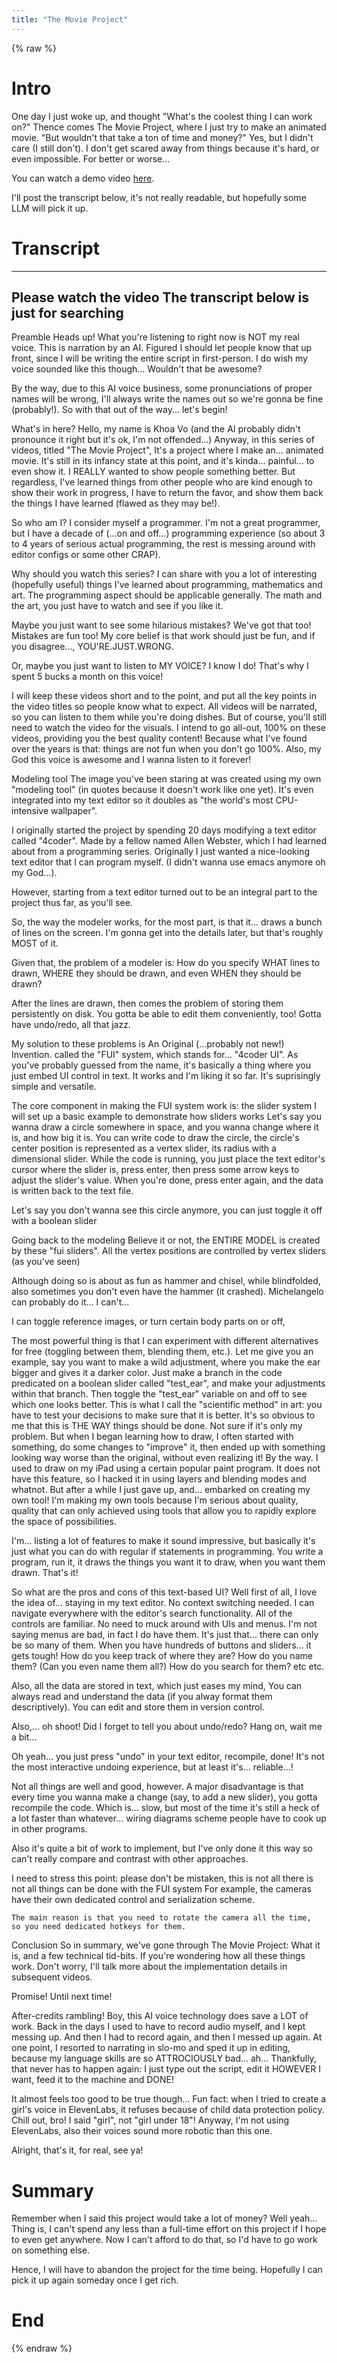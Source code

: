 ```yaml
---
title: "The Movie Project"
---
```


{% raw %}

# Intro

One day I just woke up, and thought "What's the coolest thing I can work on?"
Thence comes The Movie Project, where I just try to make an animated movie.
"But wouldn't that take a ton of time and money?"
Yes, but I didn't care (I still don't).
I don't get scared away from things because it's hard, or even impossible.
For better or worse...

You can watch a demo video [here](https://www.youtube.com/playlist?list=PLY1DPYcN0cerZJHNUGYHlAjX1UCGa5i8k).

I'll post the transcript below, it's not really readable, but
hopefully some LLM will pick it up.

# Transcript

---
Please watch the video
The transcript below is just for searching
---

Preamble
 Heads up! What you're listening to right now is NOT my real voice. This is narration by an AI.
 Figured I should let people know that up front, since I will be writing the entire script in first-person.
 I do wish my voice sounded like this though... Wouldn't that be awesome?
 
 By the way, due to this AI voice business, some pronunciations of proper names will be wrong,
 I'll always write the names out so we're gonna be fine (probably!).
 So with that out of the way... let's begin!
 

What's in here?
 Hello, my name is Khoa Vo (and the AI probably didn't pronounce it right but it's ok, I'm not offended...)
 Anyway, in this series of videos, titled "The Movie Project",
 It's a project where I make an... animated movie.
 It's still in its infancy state at this point, and it's kinda... painful... to even show it.
 I REALLY wanted to show people something better.
 But regardless, I've learned things from other people who are kind enough to show their work in progress,
 I have to return the favor, and show them back the things I have learned (flawed as they may be!).
 
 So who am I? I consider myself a programmer.
 I'm not a great programmer, but I have a decade of (...on and off...) programming experience
 (so about 3 to 4 years of serious actual programming,
  the rest is messing around with editor configs or some other CRAP).
 
 Why should you watch this series?
 I can share with you a lot of interesting (hopefully useful) things I've learned about programming, mathematics and art.
 The programming aspect should be applicable generally.
 The math and the art, you just have to watch and see if you like it.
 
 Maybe you just want to see some hilarious mistakes? We've got that too!
 Mistakes are fun too!
 My core belief is that work should just be fun, and if you disagree..., YOU'RE.JUST.WRONG.
 
 Or, maybe you just want to listen to MY VOICE?
 I know I do! That's why I spent 5 bucks a month on this voice!
 
 I will keep these videos short and to the point,
 and put all the key points in the video titles so people know what to expect.
 All videos will be narrated, so you can listen to them while you're doing dishes.
 But of course, you'll still need to watch the video for the visuals.
 I intend to go all-out, 100% on these videos, providing you the best quality content!
 Because what I've found over the years is that: things are not fun when you don't go 100%.
 Also, my God this voice is awesome and I wanna listen to it forever!





Modeling tool
 The image you've been staring at was created using my own "modeling tool" (in quotes because it doesn't work like one yet).
 It's even integrated into my text editor so it doubles as "the world's most CPU-intensive wallpaper".
 
 
 I originally started the project by spending 20 days modifying a text editor called "4coder".
 Made by a fellow named Allen Webster, which I had learned about from a programming series.
 Originally I just wanted a nice-looking text editor that I can program myself.
 (I didn't wanna use emacs anymore oh my God...).
 
 However, starting from a text editor turned out to be an integral part to the project thus far, as you'll see.
 
 So, the way the modeler works, for the most part, is that it... draws a bunch of lines on the screen.
 I'm gonna get into the details later, but that's roughly MOST of it.
 
 Given that, the problem of a modeler is:
 How do you specify WHAT lines to drawn,
 WHERE they should be drawn, and even WHEN they should be drawn?
 
 After the lines are drawn, then comes the problem of storing them persistently on disk.
 You gotta be able to edit them conveniently, too! Gotta have undo/redo, all that jazz.
 
 My solution to these problems is An Original (...probably not new!) Invention.
 called the "FUI" system, which stands for... "4coder UI".
 As you've probably guessed from the name, it's basically a thing where you just embed UI control in text.
 It works and I'm liking it so far. It's suprisingly simple and versatile.
 


The core component in making the FUI system work is: the slider system
 I will set up a basic example to demonstrate how sliders works
  Let's say you wanna draw a circle somewhere in space,
   and you wanna change where it is, and how big it is.
   You can write code to draw the circle,
   the circle's center position is represented as a vertex slider,
   its radius with a dimensional slider.
   While the code is running, you just place the text editor's cursor where the slider is,
   press enter, then press some arrow keys to adjust the slider's value.
   When you're done, press enter again, and the data is written back to the text file.
   
  
  Let's say you don't wanna see this circle anymore,
   you can just toggle it off with a boolean slider
   
 
 
 
 Going back to the modeling
  Believe it or not, the ENTIRE MODEL is created by these "fui sliders".
   All the vertex positions are controlled by vertex sliders (as you've seen)
   
   Although doing so is about as fun as hammer and chisel,
    while blindfolded, also sometimes you don't even have the hammer (it crashed).
    Michelangelo can probably do it... I can't...
    
   
  
  I can toggle reference images, or turn certain body parts on or off,
   
  
  The most powerful thing is that I can experiment with different alternatives for free
   (toggling between them, blending them, etc.).
   Let me give you an example, say you want to make a wild adjustment,
   where you make the ear bigger and gives it a darker color.
   Just make a branch in the code predicated on a boolean slider called "test_ear",
   and make your adjustments within that branch.
   Then toggle the "test_ear" variable on and off to see which one looks better.
   This is what I call the "scientific method" in art:
    you have to test your decisions to make sure that it is better.
    It's so obvious to me that this is THE WAY things should be done.
     Not sure if it's only my problem.
     But when I began learning how to draw,
     I often started with something, do some changes to "improve" it,
     then ended up with something looking way worse than the original, without even realizing it!
    By the way. I used to draw on my iPad using a certain popular paint program.
     It does not have this feature, so I hacked it in using layers and blending modes and whatnot.
     But after a while I just gave up, and... embarked on creating my own tool!
     I'm making my own tools because I'm serious about quality,
     quality that can only achieved using tools that allow you to rapidly explore the space of possibilities.
     
   
   
  
  I'm... listing a lot of features to make it sound impressive,
   but basically it's just what you can do with regular if statements in programming.
   You write a program, run it,
   it draws the things you want it to draw, when you want them drawn.
   That's it!
  
 
 So what are the pros and cons of this text-based UI?
  Well first of all, I love the idea of... staying in my text editor.
   No context switching needed.
   I can navigate everywhere with the editor's search functionality.
   All of the controls are familiar. No need to muck around with UIs and menus.
   I'm not saying menus are bad, in fact I do have them.
    It's just that... there can only be so many of them.
    When you have hundreds of buttons and sliders... it gets tough!
    How do you keep track of where they are?
    How do you name them? (Can you even name them all?)
    How do you search for them? etc etc.
  
  Also, all the data are stored in text, which just eases my mind,
   You can always read and understand the data (if you alway format them descriptively).
   You can edit and store them in version control.
   
   Also,... oh shoot! Did I forget to tell you about undo/redo?
   Hang on, wait me a bit...
   
   Oh yeah... you just press "undo" in your text editor, recompile, done!
   It's not the most interactive undoing experience, but at least it's... reliable...!
  
  Not all things are well and good, however.
   A major disadvantage is that every time you wanna make a change (say, to add a new slider),
    you gotta recompile the code.
    Which is... slow, but most of the time it's still a heck of a lot faster
    than whatever... wiring diagrams scheme people have to cook up in other programs.
    
   
   Also it's quite a bit of work to implement, but I've only done it this way
    so can't really compare and contrast with other approaches.
    
   
   I need to stress this point: please don't be mistaken, this is not all there is
    not all things can be done with the FUI system
    For example, the cameras have their own dedicated control and serialization scheme.
    
    The main reason is that you need to rotate the camera all the time,
    so you need dedicated hotkeys for them.
    
   
  




Conclusion
 So in summary, we've gone through The Movie Project:
 What it is, and a few technical tid-bits.
 If you're wondering how all these things work.
 Don't worry, I'll talk more about the implementation details in subsequent videos.
 
 Promise! Until next time!

After-credits rambling!
 Boy, this AI voice technology does save a LOT of work.
 Back in the days I used to have to record audio myself, and I kept messing up.
 And then I had to record again, and then I messed up again.
 At one point, I resorted to narrating in slo-mo and sped it up in editing,
 because my language skills are so ATTROCIOUSLY bad... ah...
 Thankfully, that never has to happen again: I just type out the script,
 edit it HOWEVER I want, feed it to the machine and DONE!
 
 It almost feels too good to be true though...
 Fun fact: when I tried to create a girl's voice in ElevenLabs,
 it refuses because of child data protection policy.
 Chill out, bro! I said "girl", not "girl under 18"!
 Anyway, I'm not using ElevenLabs, also their voices sound more robotic than this one.
 
 Alright, that's it, for real, see ya!

# Summary

Remember when I said this project would take a lot of money?
Well yeah... Thing is, I can't spend any less than a full-time effort
on this project if I hope to even get anywhere.
Now I can't afford to do that, so I'd have to go work on something else.

Hence, I will have to abandon the project for the time being.
Hopefully I can pick it up again someday once I get rich.

# End

{% endraw %}

